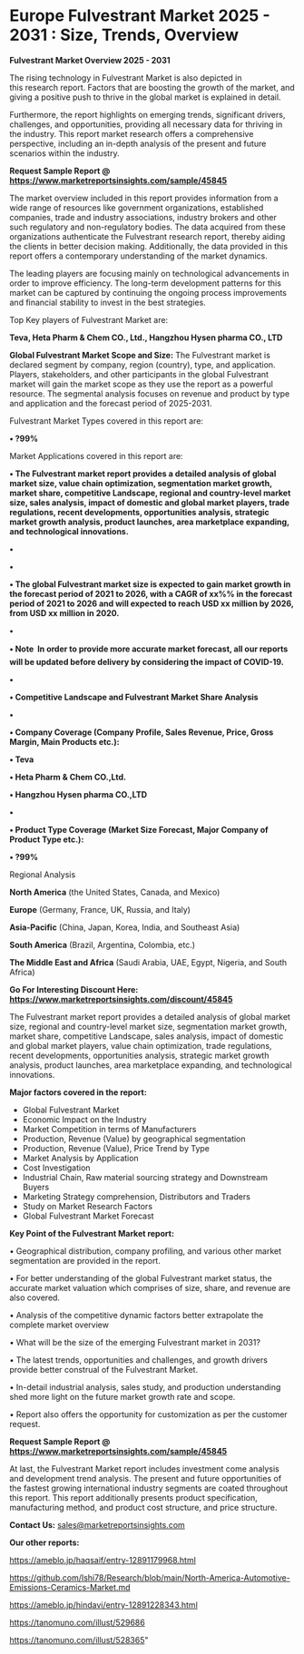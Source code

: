 # Europe Fulvestrant Market 2025 - 2031 : Size, Trends, Overview

<Strong> Fulvestrant Market Overview 2025 - 2031</strong>

The rising technology in Fulvestrant Market is also depicted in this research report. Factors that are boosting the growth of the market, and giving a positive push to thrive in the global market is explained in detail.

Furthermore, the report highlights on emerging trends, significant drivers, challenges, and opportunities, providing all necessary data for thriving in the industry. This report market research offers a comprehensive perspective, including an in-depth analysis of the present and future scenarios within the industry.

<strong>Request Sample Report @ <a href=https://www.marketreportsinsights.com/sample/45845>https://www.marketreportsinsights.com/sample/45845</a></strong>

The market overview included in this report provides information from a wide range of resources like government organizations, established companies, trade and industry associations, industry brokers and other such regulatory and non-regulatory bodies. The data acquired from these organizations authenticate the Fulvestrant research report, thereby aiding the clients in better decision making. Additionally, the data provided in this report offers a contemporary understanding of the market dynamics.

The leading players are focusing mainly on technological advancements in order to improve efficiency. The long-term development patterns for this market can be captured by continuing the ongoing process improvements and financial stability to invest in the best strategies.

Top Key players of Fulvestrant Market are:

<strong>Teva, Heta Pharm & Chem CO., Ltd., Hangzhou Hysen pharma CO., LTD</strong>

<strong><b>Global Fulvestrant Market Scope and Size:</b></strong>
The Fulvestrant market is declared segment by company, region (country), type, and application. Players, stakeholders, and other participants in the global Fulvestrant market will gain the market scope as they use the report as a powerful resource. The segmental analysis focuses on revenue and product by type and application and the forecast period of 2025-2031.

Fulvestrant Market Types covered in this report are:

<strong>•  ?99%</strong>

Market Applications covered in this report are:

<strong>•  The Fulvestrant market report provides a detailed analysis of global market size, value chain optimization, segmentation market growth, market share, competitive Landscape, regional and country-level market size, sales analysis, impact of domestic and global market players, trade regulations, recent developments, opportunities analysis, strategic market growth analysis, product launches, area marketplace expanding, and technological innovations.

•  

•  

•  The global Fulvestrant market size is expected to gain market growth in the forecast period of 2021 to 2026, with a CAGR of xx%% in the forecast period of 2021 to 2026 and will expected to reach USD xx million by 2026, from USD xx million in 2020.

•  

•  Note  In order to provide more accurate market forecast, all our reports will be updated before delivery by considering the impact of COVID-19.

•  

•  Competitive Landscape and Fulvestrant Market Share Analysis

•  

•  Company Coverage (Company Profile, Sales Revenue, Price, Gross Margin, Main Products etc.): 

•  Teva

•  Heta Pharm & Chem CO.,Ltd.

•  Hangzhou Hysen pharma CO.,LTD

•  

•  Product Type Coverage (Market Size  Forecast, Major Company of Product Type etc.):

•  ?99%</strong> 

Regional Analysis

<strong>North America</strong> (the United States, Canada, and Mexico)

<strong>Europe</strong> (Germany, France, UK, Russia, and Italy)

<strong>Asia-Pacific</strong> (China, Japan, Korea, India, and Southeast Asia)

<strong>South America</strong> (Brazil, Argentina, Colombia, etc.)

<strong>The Middle East and Africa</strong> (Saudi Arabia, UAE, Egypt, Nigeria, and South Africa)

<strong>Go For Interesting Discount Here: <a href=https://www.marketreportsinsights.com/discount/45845>https://www.marketreportsinsights.com/discount/45845</a></strong>

The Fulvestrant market report provides a detailed analysis of global market size, regional and country-level market size, segmentation market growth, market share, competitive Landscape, sales analysis, impact of domestic and global market players, value chain optimization, trade regulations, recent developments, opportunities analysis, strategic market growth analysis, product launches, area marketplace expanding, and technological innovations.

<strong><b>Major factors covered in the report:</b></strong>
<ul>
  <li>Global Fulvestrant Market </li>
  <li>Economic Impact on the Industry</li>
  <li>Market Competition in terms of Manufacturers</li>
  <li>Production, Revenue (Value) by geographical segmentation</li>
  <li>Production, Revenue (Value), Price Trend by Type</li>
  <li>Market Analysis by Application</li>
  <li>Cost Investigation</li>
  <li>Industrial Chain, Raw material sourcing strategy and Downstream Buyers</li>
  <li>Marketing Strategy comprehension, Distributors and Traders</li>
  <li>Study on Market Research Factors</li>
  <li>Global Fulvestrant Market Forecast</li>
</ul>

<strong><b>Key Point of the Fulvestrant Market report:</b></strong>

• Geographical distribution, company profiling, and various other market segmentation are provided in the report.

• For better understanding of the global Fulvestrant market status, the accurate market valuation which comprises of size, share, and revenue are also covered.

• Analysis of the competitive dynamic factors better extrapolate the complete market overview

• What will be the size of the emerging Fulvestrant market in 2031?

• The latest trends, opportunities and challenges, and growth drivers provide better construal of the Fulvestrant Market.

• In-detail industrial analysis, sales study, and production understanding shed more light on the future market growth rate and scope.

• Report also offers the opportunity for customization as per the customer request.

<strong>Request Sample Report @ <a href=https://www.marketreportsinsights.com/sample/45845>https://www.marketreportsinsights.com/sample/45845</a></strong>

At last, the Fulvestrant Market report includes investment come analysis and development trend analysis. The present and future opportunities of the fastest growing international industry segments are coated throughout this report. This report additionally presents product specification, manufacturing method, and product cost structure, and price structure.

<strong>Contact Us:</strong>
sales@marketreportsinsights.com

<strong>Our other reports:</strong>

<a href=https://ameblo.jp/haqsaif/entry-12891179968.html>https://ameblo.jp/haqsaif/entry-12891179968.html</a>

<a href=https://github.com/Ishi78/Research/blob/main/North-America-Automotive-Emissions-Ceramics-Market.md>https://github.com/Ishi78/Research/blob/main/North-America-Automotive-Emissions-Ceramics-Market.md</a>

<a href=https://ameblo.jp/hindavi/entry-12891228343.html>https://ameblo.jp/hindavi/entry-12891228343.html</a>

<a href=https://tanomuno.com/illust/529686>https://tanomuno.com/illust/529686</a>

<a href=https://tanomuno.com/illust/528365>https://tanomuno.com/illust/528365</a>"
